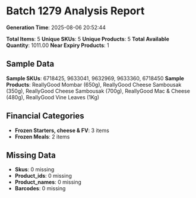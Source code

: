 # Batch 1279 Analysis Report

**Generation Time**: 2025-08-06 20:52:44

**Total Items**: 5
**Unique SKUs**: 5
**Unique Products**: 5
**Total Available Quantity**: 1011.00
**Near Expiry Products**: 1

## Sample Data
**Sample SKUs**: 6718425, 9633041, 9632969, 9633360, 6718450
**Sample Products**: ReallyGood Mombar (650g), ReallyGood Cheese Sambousak (350g), ReallyGood Cheese Sambousak (700g), ReallyGood Mac & Cheese (480g), ReallyGood Vine Leaves (1Kg)

## Financial Categories
- **Frozen Starters, cheese & FV**: 3 items
- **Frozen Meals**: 2 items

## Missing Data
- **Skus**: 0 missing
- **Product_ids**: 0 missing
- **Product_names**: 0 missing
- **Barcodes**: 0 missing
